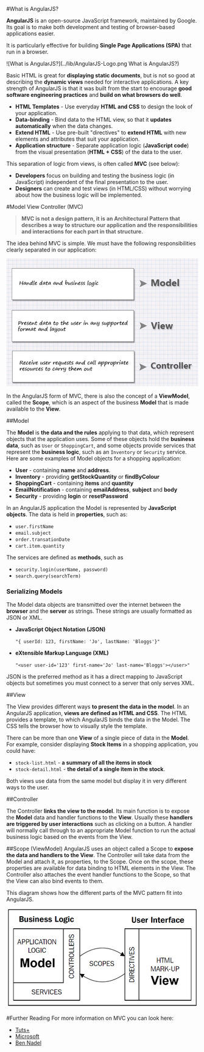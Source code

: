 #What is AngularJS?

**AngularJS** is an open-source JavaScript framework, maintained by Google. Its goal is to make both
development and testing of browser-based applications easier.

It is particularly effective for building **Single Page Applications (SPA)** that run in a browser.

![What is AngularJS?](../lib/AngularJS-Logo.png What is AngularJS?)

Basic HTML is great for **displaying static documents**, but is not so good at describing the
**dynamic views** needed for interactive applications. A key strength of AngularJS is that it was
built from the start to encourage **good software engineering practices** and **build on what
browsers do well**.

- **HTML Templates** - Use everyday **HTML and CSS** to design the look of your application.
- **Data-binding** - Bind data to the HTML view, so that it **updates automatically** when
  the data changes.
- **Extend HTML** - Use pre-built "directives" to **extend HTML** with new elements and
  attributes that suit your application.
- **Application structure** - Separate application logic (**JavaScript code**) from the visual
  presentation (**HTML + CSS**) of the data to the user.

This separation of logic from views, is often called **MVC** (see below):

- **Developers** focus on building and testing the business logic (in JavaScript) independent of the
  final presentation to the user.
- **Designers** can create and test views (in HTML/CSS) without worrying about how the business
  logic will be implemented.
 
#Model View Controller (MVC)

>**MVC is not a design pattern, it is an Architectural Pattern that describes a way to structure our
application and the responsibilities and interactions for each part in that structure.**

The idea behind MVC is simple. We must have the following responsibilities clearly separated in our
application:

![MVC components](../lib/components.jpg)

In the AngularJS form of MVC, there is also the concept of a **ViewModel**, called the **Scope**,
which is an aspect of the business **Model** that is made available to the **View**.

##Model

The **Model** is **the data and the rules** applying to that data, which represent objects that the
application uses. Some of these objects hold the **business data**, such as `User` or
`ShoppingCart`, and some objects provide services that represent the **business logic**, such as an
`Inventory` or `Security` service. Here are some examples of Model objects for a shopping
application:

- **User** - containing **name** and **address**.
- **Inventory** - providing **getStockQuantity** or **findByColour**
- **ShoppingCart** - containing **items** and **quantity**
- **EmailNotification** - containing **emailAddress**, **subject** and **body**
- **Security** - providing **login** or **resetPassword**

In an AngularJS application the Model is represented by **JavaScript objects**.  The data is held in
**properties**, such as:

- `user.firstName`
- `email.subject`
- `order.transationDate`
- `cart.item.quantity`

The services are defined as **methods**, such as

- `security.login(userName, password)`
- `search.query(searchTerm)`

### Serializing Models

The Model data objects are transmitted over the internet between the **browser** and the **server**
as strings. These strings are usually formatted as JSON or XML.

- **JavaScript Object Notation (JSON)**
  
    `"{ userId: 123, firstName: 'Jo', lastName: 'Bloggs'}"`

- **eXtensible Markup Language (XML)** 
  
    `"<user user-id='123' first-name='Jo' last-name='Bloggs'></user>"`

JSON is the preferred method as it has a direct mapping to JavaScript objects but sometimes you must
connect to a server that only serves XML.

##View

The View provides different ways **to present the data in the model**. In an AngularJS application,
**views are defined as HTML and CSS**. The HTML provides a template, to which AngularJS binds the
data in the Model.  The CSS tells the browser how to visually style the template.

There can be more than one **View** of a single piece of data in the **Model**. For example,
consider displaying **Stock Items** in a shopping application, you could have:

- `stock-list.html` - **a summary of all the items in stock**
- `stock-detail.html` - **the detail of a single item in the stock**.

Both views use data from the same model but display it in very different ways to the user.

##Controller

The Controller **links the view to the model**. Its main function is to expose the **Model** data
and handler functions to the **View**. Usually these **handlers are triggered by user interactions**
such as clicking on a button. A handler will normally call through to an appropriate Model function
to run the actual business logic based on the events from the View.

##Scope (ViewModel)
AngularJS uses an object called a Scope to **expose the data and handlers to the View**.  The
Controller will take data from the Model and attach it, as properties, to the Scope. Once on the
scope, these properties are available for data binding to HTML elements in the View. The Controller
also attaches the event handler functions to the Scope, so that the View can also bind events to
them.

This diagram shows how the different parts of the MVC pattern fit into AngularJS.

![Angular Architecture](../lib/ngMVC.png)

#Further Reading
For more information on MVC you can look here:

- [Tuts+](http://net.tutsplus.com/tutorials/other/mvc-for-noobs/)
- [Microsoft](http://msdn.microsoft.com/en-us/library/ff649643.aspx)
- [Ben Nadel](http://www.bennadel.com/blog/2379-A-Better-Understanding-Of-MVC-Model-View-Controller-Thanks-To-Steven-Neiland.htm)
